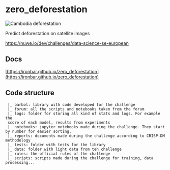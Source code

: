 # zero_deforestation

![Cambodia deforestation](https://imgs.mongabay.com/wp-content/uploads/sites/20/2017/01/13151931/0113-rubber-progression.png)

Predict deforestation on satellite images

https://nuwe.io/dev/challenges/data-science-se-european

## Docs

[https://ironbar.github.io/zero_deforestation](https://ironbar.github.io/zero_deforestation)

## Code structure

     |_ barbol: library with code developed for the challenge
     |_ forum: all the scripts and notebooks taken from the forum
     |_ logs: folder for storing all kind of stats and logs. For example the
     score of each model, results from experiments
     |_ notebooks: jupyter notebooks made during the challenge. They start by number for easier sorting.
     |_ reports: documents made during the challenge according to CRISP-DM methodology
     |_ tests: folder with tests for the library
     |_ data: folder with light data from teh challenge
     |_ rules: the official rules of the challenge
     |_ scripts: scripts made during the challenge for training, data processing...
